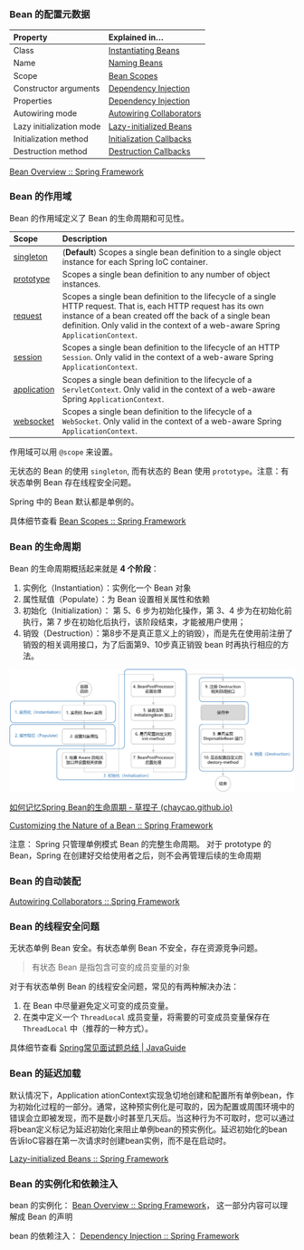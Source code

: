 ### Bean 的配置元数据

| Property                 | Explained in…                                                |
| :----------------------- | :----------------------------------------------------------- |
| Class                    | [Instantiating Beans](https://docs.spring.io/spring-framework/reference/core/beans/definition.html#beans-factory-class) |
| Name                     | [Naming Beans](https://docs.spring.io/spring-framework/reference/core/beans/definition.html#beans-beanname) |
| Scope                    | [Bean Scopes](https://docs.spring.io/spring-framework/reference/core/beans/factory-scopes.html) |
| Constructor arguments    | [Dependency Injection](https://docs.spring.io/spring-framework/reference/core/beans/dependencies/factory-collaborators.html) |
| Properties               | [Dependency Injection](https://docs.spring.io/spring-framework/reference/core/beans/dependencies/factory-collaborators.html) |
| Autowiring mode          | [Autowiring Collaborators](https://docs.spring.io/spring-framework/reference/core/beans/dependencies/factory-autowire.html) |
| Lazy initialization mode | [Lazy-initialized Beans](https://docs.spring.io/spring-framework/reference/core/beans/dependencies/factory-lazy-init.html) |
| Initialization method    | [Initialization Callbacks](https://docs.spring.io/spring-framework/reference/core/beans/factory-nature.html#beans-factory-lifecycle-initializingbean) |
| Destruction method       | [Destruction Callbacks](https://docs.spring.io/spring-framework/reference/core/beans/factory-nature.html#beans-factory-lifecycle-disposablebean) |

[Bean Overview :: Spring Framework](https://docs.spring.io/spring-framework/reference/core/beans/definition.html)



### Bean 的作用域

Bean 的作用域定义了 Bean 的生命周期和可见性。

| Scope                                                        | Description                                                  |
| :----------------------------------------------------------- | :----------------------------------------------------------- |
| [singleton](https://docs.spring.io/spring-framework/reference/core/beans/factory-scopes.html#beans-factory-scopes-singleton) | (**Default**) Scopes a single bean definition to a single object instance for each Spring IoC container. |
| [prototype](https://docs.spring.io/spring-framework/reference/core/beans/factory-scopes.html#beans-factory-scopes-prototype) | Scopes a single bean definition to any number of object instances. |
| [request](https://docs.spring.io/spring-framework/reference/core/beans/factory-scopes.html#beans-factory-scopes-request) | Scopes a single bean definition to the lifecycle of a single HTTP request. That is, each HTTP request has its own instance of a bean created off the back of a single bean definition. Only valid in the context of a web-aware Spring `ApplicationContext`. |
| [session](https://docs.spring.io/spring-framework/reference/core/beans/factory-scopes.html#beans-factory-scopes-session) | Scopes a single bean definition to the lifecycle of an HTTP `Session`. Only valid in the context of a web-aware Spring `ApplicationContext`. |
| [application](https://docs.spring.io/spring-framework/reference/core/beans/factory-scopes.html#beans-factory-scopes-application) | Scopes a single bean definition to the lifecycle of a `ServletContext`. Only valid in the context of a web-aware Spring `ApplicationContext`. |
| [websocket](https://docs.spring.io/spring-framework/reference/web/websocket/stomp/scope.html) | Scopes a single bean definition to the lifecycle of a `WebSocket`. Only valid in the context of a web-aware Spring `ApplicationContext`. |

作用域可以用 `@scope` 来设置。

无状态的 Bean 的使用 `singleton`,  而有状态的 Bean 使用 `prototype`。注意：有状态单例 Bean 存在线程安全问题。

Spring 中的 Bean 默认都是单例的。



具体细节查看 [Bean Scopes :: Spring Framework](https://docs.spring.io/spring-framework/reference/core/beans/factory-scopes.html#beans-factory-scopes-prototype)







### Bean 的生命周期

Bean 的生命周期概括起来就是 **4 个阶段**：

1. 实例化（Instantiation）：实例化一个 Bean 对象
2. 属性赋值（Populate）：为 Bean 设置相关属性和依赖
3. 初始化（Initialization）： 第 5、6 步为初始化操作，第 3、4 步为在初始化前执行，第 7 步在初始化后执行，该阶段结束，才能被用户使用；
4. 销毁（Destruction）：第8步不是真正意义上的销毁），而是先在使用前注册了销毁的相关调用接口，为了后面第9、10步真正销毁 bean 时再执行相应的方法。

![Spring生命周期(概要)](images/Spring生命周期（概要）.png)

[如何记忆Spring Bean的生命周期 - 草捏子 (chaycao.github.io)](https://chaycao.github.io/2020/02/15/如何记忆Spring-Bean的生命周期.html)

[Customizing the Nature of a Bean :: Spring Framework](https://docs.spring.io/spring-framework/reference/core/beans/factory-nature.html#beans-factory-aware)





注意： Spring 只管理单例模式 Bean 的完整生命周期。 对于 prototype 的 Bean，Spring 在创建好交给使用者之后，则不会再管理后续的生命周期



### Bean 的自动装配

[Autowiring Collaborators :: Spring Framework](https://docs.spring.io/spring-framework/reference/core/beans/dependencies/factory-autowire.html)





### Bean 的线程安全问题

无状态单例 Bean 安全。有状态单例 Bean 不安全，存在资源竞争问题。

> 有状态 Bean 是指包含可变的成员变量的对象

对于有状态单例 Bean 的线程安全问题，常见的有两种解决办法：

1. 在 Bean 中尽量避免定义可变的成员变量。
2. 在类中定义一个 `ThreadLocal` 成员变量，将需要的可变成员变量保存在 `ThreadLocal` 中（推荐的一种方式）。

具体细节查看 [Spring常见面试题总结 | JavaGuide](https://javaguide.cn/system-design/framework/spring/spring-knowledge-and-questions-summary.html#bean-是线程安全的吗)



### Bean 的延迟加载

默认情况下，Application ationContext实现急切地创建和配置所有单例bean，作为初始化过程的一部分。通常，这种预实例化是可取的，因为配置或周围环境中的错误会立即被发现，而不是数小时甚至几天后。当这种行为不可取时，您可以通过将bean定义标记为延迟初始化来阻止单例bean的预实例化。延迟初始化的bean告诉IoC容器在第一次请求时创建bean实例，而不是在启动时。

[Lazy-initialized Beans :: Spring Framework](https://docs.spring.io/spring-framework/reference/core/beans/dependencies/factory-lazy-init.html)



### Bean 的实例化和依赖注入

bean 的实例化： [Bean Overview :: Spring Framework](https://docs.spring.io/spring-framework/reference/core/beans/definition.html#beans-factory-class)， 这一部分内容可以理解成 Bean 的声明

bean 的依赖注入： [Dependency Injection :: Spring Framework](https://docs.spring.io/spring-framework/reference/core/beans/dependencies/factory-collaborators.html#beans-setter-injection)